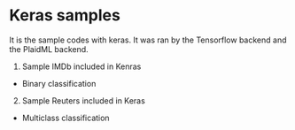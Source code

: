 # Keras samples
It is the sample codes with keras. It was ran by the Tensorflow backend and the PlaidML backend.

1. Sample IMDb included in Kenras
  * Binary classification
2. Sample Reuters included in Keras
  * Multiclass classification
